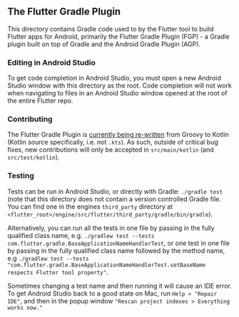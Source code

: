 ## The Flutter Gradle Plugin

This directory contains Gradle code used to by the Flutter tool to build Flutter apps for Android,
primarily the Flutter Gradle Plugin (FGP) - a Gradle plugin built on top of Gradle and the Android 
Gradle Plugin (AGP).

### Editing in Android Studio

To get code completion in Android Studio, you must open a new Android Studio window with this 
directory as the root. Code completion will not work when navigating to files 
in an Android Studio window opened at the root of the entire Flutter repo.

### Contributing

The Flutter Gradle Plugin is [currently being re-written](https://github.com/flutter/flutter/issues/121541) from Groovy to Kotlin 
(Kotlin source specifically, i.e. not `.kts`). As such, outside of critical bug fixes, 
new contributions will only be accepted in `src/main/kotlin` (and `src/test/kotlin`).

### Testing

Tests can be run in Android Studio, or directly with Gradle: `./gradle test` 
(note that this directory does not contain a version controlled Gradle file. You can find one in 
the engines `third_party` directory at 
`<flutter_root>/engine/src/flutter/third_party/gradle/bin/gradle`).

Alternatively, you can run all the tests in one file by passing in the fully qualified class name, 
e.g. `./gradlew test --tests com.flutter.gradle.BaseApplicationNameHandlerTest`, or one test in 
one file by passing in the fully qualified class name followed by the method name, 
e.g `./gradlew test --tests "com.flutter.gradle.BaseApplicationNameHandlerTest.setBaseName respects Flutter tool property"`.

Sometimes changing a test name and then running it will cause an IDE error. To get Android Studio back
to a good state on Mac, run `Help > "Repair IDE"`, and then in the popup window `"Rescan project indexes > Everything works now."`
